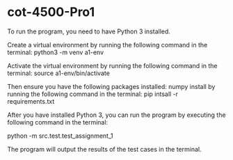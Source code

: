 # cot-4500-Pro1


To run the program, you need to have Python 3 installed. 

Create a virtual environment by running the following command in the terminal:
python3 -m venv a1-env

Activate the virtual environment by running the following command in the terminal:
source a1-env/bin/activate

Then ensure you have the following packages installed:
numpy
install by running the following command in the terminal:
pip intsall -r requirements.txt

After you have installed Python 3, you can run the program by executing the following command in the terminal:

python -m src.test.test_assignment_1

The program will output the results of the test cases in the terminal.


